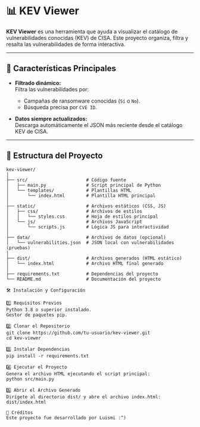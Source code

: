 # 📊 KEV Viewer

**KEV Viewer** es una herramienta que ayuda a visualizar el catálogo de vulnerabilidades conocidas (KEV) de CISA. Este proyecto organiza, filtra y resalta las vulnerabilidades de forma interactiva.

---

## 🚀 Características Principales

- **Filtrado dinámico:**  
  Filtra las vulnerabilidades por:
  - Campañas de ransomware conocidas (`Sí` o `No`).
  - Búsqueda precisa por `CVE ID`.

- **Datos siempre actualizados:**  
  Descarga automáticamente el JSON más reciente desde el catálogo KEV de CISA.

---

## 📁 Estructura del Proyecto

```plaintext
kev-viewer/
│
├── src/                      # Código fuente
│   ├── main.py               # Script principal de Python
│   └── templates/            # Plantillas HTML
│       └── index.html        # Plantilla HTML principal
│
├── static/                   # Archivos estáticos (CSS, JS)
│   ├── css/                  # Archivos de estilos
│   │   └── styles.css        # Hoja de estilos principal
│   └── js/                   # Archivos JavaScript
│       └── scripts.js        # Lógica JS para interactividad
│
├── data/                     # Archivos de datos (opcional)
│   └── vulnerabilities.json  # JSON local con vulnerabilidades (pruebas)
│
├── dist/                     # Archivos generados (HTML estático)
│   └── index.html            # Archivo HTML final generado
│
├── requirements.txt          # Dependencias del proyecto
└── README.md                 # Documentación del proyecto

🛠️ Instalación y Configuración

1️⃣ Requisitos Previos
Python 3.8 o superior instalado.
Gestor de paquetes pip.

2️⃣ Clonar el Repositorio
git clone https://github.com/tu-usuario/kev-viewer.git
cd kev-viewer

3️⃣ Instalar Dependencias
pip install -r requirements.txt

4️⃣ Ejecutar el Proyecto
Genera el archivo HTML ejecutando el script principal:
python src/main.py

5️⃣ Abrir el Archivo Generado
Dirígete al directorio dist/ y abre el archivo index.html:
dist/index.html

🤝 Créditos
Este proyecto fue desarrollado por Luismi :^)

